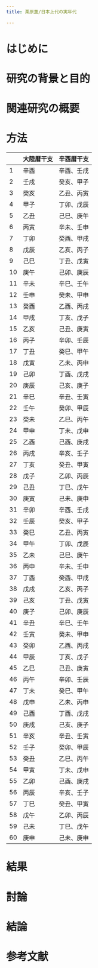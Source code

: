 ```yaml
---
title: 栗原薫/日本上代の実年代

---
```

# はじめに

# 研究の背景と目的

# 関連研究の概要

# 方法

|  | 大陸暦干支 |  辛酉暦干支|
| --- | --- | --- |
| 1  | 辛酉 | 辛酉、壬戌 |
| 2  | 壬戌 | 癸亥、甲子 |
| 3  | 癸亥 | 乙丑、丙寅 |
| 4  | 甲子 | 丁卯、戊辰 |
| 5  | 乙丑 | 己巳、庚午 |
| 6  | 丙寅 | 辛未、壬申 |
| 7  | 丁卯 | 癸酉、甲戌 |
| 8  | 戊辰 | 乙亥、丙子 |
| 9  | 己巳 | 丁丑、戊寅 |
| 10 | 庚午 | 己卯、庚辰 |
| 11 | 辛未 | 辛巳、壬午 |
| 12 | 壬申 | 癸未、甲申 |
| 13 | 癸酉 | 乙酉、丙戌 |
| 14 | 甲戌 | 丁亥、戊子 |
| 15 | 乙亥 | 己丑、庚寅 |
| 16 | 丙子 | 辛卯、壬辰 |
| 17 | 丁丑 | 癸巳、甲午 |
| 18 | 戊寅 | 乙未、丙申 |
| 19 | 己卯 | 丁酉、戊戌 |
| 20 | 庚辰 | 己亥、庚子 |
| 21 | 辛巳 | 辛丑、壬寅 |
| 22 | 壬午 | 癸卯、甲辰 |
| 23 | 癸未 | 乙巳、丙午 |
| 24 | 甲申 | 丁未、戊申 |
| 25 | 乙酉 | 己酉、庚戌 |
| 26 | 丙戌 | 辛亥、壬子 |
| 27 | 丁亥 | 癸丑、甲寅 |
| 28 | 戊子 | 乙卯、丙辰 |
| 29 | 己丑 | 丁巳、戊午 |
| 30 | 庚寅 | 己未、庚申 |
| 31 | 辛卯 | 辛酉、壬戌 |
| 32 | 壬辰 | 癸亥、甲子 |
| 33 | 癸巳 | 乙丑、丙寅 |
| 34 | 甲午 | 丁卯、戊辰 |
| 35 | 乙未 | 己巳、庚午 |
| 36 | 丙申 | 辛未、壬申 |
| 37 | 丁酉 | 癸酉、甲戌 |
| 38 | 戊戌 | 乙亥、丙子 |
| 39 | 己亥 | 丁丑、戊寅 |
| 40 | 庚子 | 己卯、庚辰 |
| 41 | 辛丑 | 辛巳、壬午 |
| 42 | 壬寅 | 癸未、甲申 |
| 43 | 癸卯 | 乙酉、丙戌 |
| 44 | 甲辰 | 丁亥、戊子 |
| 45 | 乙巳 | 己丑、庚寅 |
| 46 | 丙午 | 辛卯、壬辰 |
| 47 | 丁未 | 癸巳、甲午 |
| 48 | 戊申 | 乙未、丙申 |
| 49 | 己酉 | 丁酉、戊戌 |
| 50 | 庚戌 | 己亥、庚子 |
| 51 | 辛亥 | 辛丑、壬寅 |
| 52 | 壬子 | 癸卯、甲辰 |
| 53 | 癸丑 | 乙巳、丙午 |
| 54 | 甲寅 | 丁未、戊申 |
| 55 | 乙卯 | 己酉、庚戌 |
| 56 | 丙辰 | 辛亥、壬子 |
| 57 | 丁巳 | 癸丑、甲寅 |
| 58 | 戊午 | 乙卯、丙辰 |
| 59 | 己未 | 丁巳、戊午 |
| 60 | 庚申 | 己未、庚申 |

# 結果

# 討論

# 結論

# 参考文献
